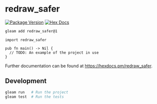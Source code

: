 # redraw_safer

[![Package Version](https://img.shields.io/hexpm/v/redraw_safer)](https://hex.pm/packages/redraw_safer)
[![Hex Docs](https://img.shields.io/badge/hex-docs-ffaff3)](https://hexdocs.pm/redraw_safer/)

```sh
gleam add redraw_safer@1
```
```gleam
import redraw_safer

pub fn main() -> Nil {
  // TODO: An example of the project in use
}
```

Further documentation can be found at <https://hexdocs.pm/redraw_safer>.

## Development

```sh
gleam run   # Run the project
gleam test  # Run the tests
```
